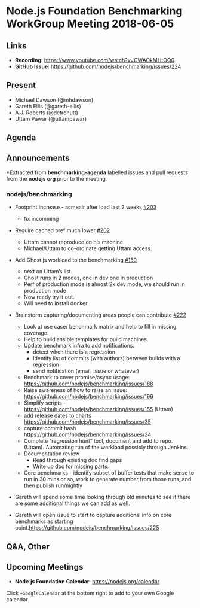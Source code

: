 # Node.js Foundation Benchmarking WorkGroup Meeting 2018-06-05

## Links

* **Recording**:  https://www.youtube.com/watch?v=CWAOkMHtOQ0
* **GitHub Issue**: https://github.com/nodejs/benchmarking/issues/224

## Present

* Michael Dawson (@mhdawson)
* Gareth Ellis (@gareth-ellis)
* A.J. Roberts (@detrohutt)
* Uttam Pawar (@uttampawar)

## Agenda

## Announcements

*Extracted from **benchmarking-agenda** labelled issues and pull requests from the **nodejs org** prior to the meeting.

### nodejs/benchmarking


* Footprint increase - acmeair after load last 2 weeks [#203](https://github.com/nodejs/benchmarking/issues/203)
  * fix incomming

* Require cached pref much lower [#202](https://github.com/nodejs/benchmarking/issues/202)
  * Uttam cannot reproduce on his machine
  * Michael/Uttam to co-ordinate getting Uttam access.

* Add Ghost.js workload to the benchmarking [#159](https://github.com/nodejs/benchmarking/issues/159)
  * next on Uttam’s list.
  * Ghost runs in 2 modes, one in dev one in production
  * Perf of production mode is almost 2x dev mode, we should run in production mode
  * Now ready try it out.
  * Will need to install docker

* Brainstorm capturing/documenting areas people can contribute [#222](https://github.com/nodejs/benchmarking/issues/222)

  * Look at use case/ benchmark matrix and help to fill in missing coverage.
  * Help to build ansible templates for build machines.
  * Update benchmark infra to add notifications.
    * detect when there is a regression
    * Identify list of commits (with authors) between builds with a regression
    * send notification (email, issue or whatever)
  * Benchmark to cover promise/async usage: https://github.com/nodejs/benchmarking/issues/188
  * Raise awareness of how to raise an issue: https://github.com/nodejs/benchmarking/issues/196
  * Simplify scripts - https://github.com/nodejs/benchmarking/issues/155 (Uttam)
  * add release dates to charts https://github.com/nodejs/benchmarking/issues/35
  * capture commit hash https://github.com/nodejs/benchmarking/issues/34
  * Complete “regression hunt” tool, document and add to repo. (Uttam).  Automating
    run of the workload possibly through Jenkins.
  * Documentation review
    * Read through existing doc find gaps
    * Write up doc for missing parts.
  * Core benchmarks - identify subset of buffer tests that make sense to run in 30 mins or so,
    work to generate number from those runs, and then publish run/nightly

* Gareth will spend some time looking through old minutes to see if there are some
  additional things we can add as well.
* Gareth will open issue to start to capture additional info on core benchmarks as starting
  point.https://github.com/nodejs/benchmarking/issues/225

## Q&A, Other

## Upcoming Meetings

* **Node.js Foundation Calendar**: https://nodejs.org/calendar

Click `+GoogleCalendar` at the bottom right to add to your own Google calendar.
